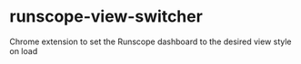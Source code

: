 # runscope-view-switcher
Chrome extension to set the Runscope dashboard to the desired view style on load
